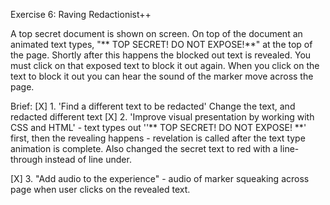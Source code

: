 Exercise 6: Raving Redactionist++

A top secret document is shown on screen. On top of the document an animated text types, "** TOP SECRET! DO NOT EXPOSE!**" at the top of the page. Shortly after this happens the blocked out text is revealed. You must click on that exposed text to block it out again. When you click on the text to block it out you can hear the sound of the marker move across the page.

Brief:
[X] 1. 'Find a different text to be redacted' Change the text, and redacted different text
[X] 2. 'Improve visual presentation by working with CSS and HTML' - text types out ''** TOP SECRET! DO NOT EXPOSE! **' first, then the revealing happens - revelation is called after the text type animation is complete. Also changed the secret text to red with a line-through instead of line under.

[X] 3. "Add audio to the experience" - audio of marker squeaking across page when user clicks on the revealed text.
